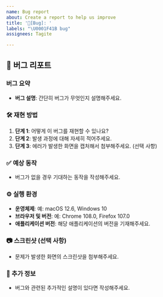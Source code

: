 ```yaml
---
name: Bug report
about: Create a report to help us improve
title: '🐛[Bug]: '
labels: "\U0001F41B bug"
assignees: Tagite

---
```


## 🐛 버그 리포트

### 버그 요약
- **버그 설명**: 간단히 버그가 무엇인지 설명해주세요.

### 🛠️ 재현 방법
1. **단계 1**: 어떻게 이 버그를 재현할 수 있나요?
2. **단계 2**: 발생 과정에 대해 자세히 적어주세요.
3. **단계 3**: 에러가 발생한 화면을 캡처해서 첨부해주세요. (선택 사항)

### ✅ 예상 동작
- 버그가 없을 경우 기대하는 동작을 작성해주세요.

### ⚙️ 실행 환경
- **운영체제**: 예: macOS 12.6, Windows 10
- **브라우저 및 버전**: 예: Chrome 108.0, Firefox 107.0
- **애플리케이션 버전**: 해당 애플리케이션의 버전을 기재해주세요.

### 📷 스크린샷 (선택 사항)
- 문제가 발생한 화면의 스크린샷을 첨부해주세요.

### 📝 추가 정보
- 버그와 관련된 추가적인 설명이 있다면 작성해주세요.
